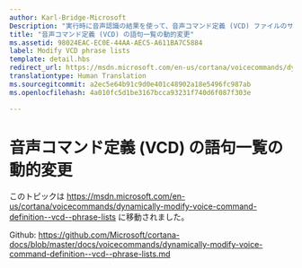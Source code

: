 ```yaml
---
author: Karl-Bridge-Microsoft
Description: "実行時に音声認識の結果を使って、音声コマンド定義 (VCD) ファイルのサポート対象語句の一覧 (PhraseList 要素) にアクセスして更新する方法を説明します。"
title: "音声コマンド定義 (VCD) の語句一覧の動的変更"
ms.assetid: 98024EAC-EC0E-44AA-AEC5-A611BA7C5884
label: Modify VCD phrase lists
template: detail.hbs
redirect_url: https://msdn.microsoft.com/en-us/cortana/voicecommands/dynamically-modify-voice-command-definition--vcd--phrase-lists
translationtype: Human Translation
ms.sourcegitcommit: a2ec5e64b91c9d0e401c48902a18e5496fc987ab
ms.openlocfilehash: 4a010fc5d1be3167bcca93231f740d6f087f303e

---
```


# 音声コマンド定義 (VCD) の語句一覧の動的変更

このトピックは https://msdn.microsoft.com/en-us/cortana/voicecommands/dynamically-modify-voice-command-definition--vcd--phrase-lists に移動されました。

Github: https://github.com/Microsoft/cortana-docs/blob/master/docs/voicecommands/dynamically-modify-voice-command-definition--vcd--phrase-lists.md



<!--HONumber=Aug16_HO3-->


